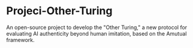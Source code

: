 # Projeci-Other-Turing
An open-source project to develop the "Other Turing," a new protocol for evaluating AI authenticity beyond human imitation, based on the Amutual framework.
